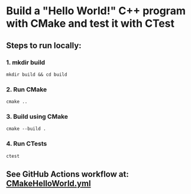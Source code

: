 # Build a "Hello World!" C++ program with CMake and test it with CTest

## Steps to run locally:

### 1. mkdir build
```
mkdir build && cd build
```

### 2. Run CMake
```
cmake ..
```

### 3. Build using CMake
```
cmake --build .
```

### 4. Run CTests
```
ctest
```

## See GitHub Actions workflow at: [CMakeHelloWorld.yml](https://github.com/T-Holmes/cplusplus/blob/main/.github/workflows/CMakeHelloWorld.yml)
